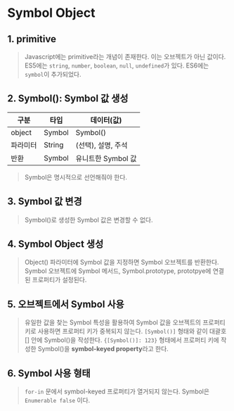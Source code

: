 # Symbol Object

## 1. primitive

> Javascript에는 primitive라는 개념이 존재한다.
> 이는 오브젝트가 아닌 값이다.
> ES5에는 `string`, `number`, `boolean`, `null`, `undefined`가 있다.
> ES6에는 `symbol`이 추가되었다.


## 2. Symbol(): Symbol 값 생성

| 구분 | 타입 | 데이터(값) |
|-----|----|----------|
| object | Symbol | Symbol() |
| 파라미터 | String | (선택), 설명, 주석 |
| 반환 | Symbol | 유니트한 Symbol 값 |

> Symbol은 명시적으로 선언해줘야 한다.


## 3. Symbol 값 변경

> Symbol()로 생성한 Symbol 값은 변경할 수 없다.

## 4. Symbol Object 생성

 > Object() 파라미터에 Symbol 값을 지정하면 Symbol 오브젝트를 반환한다.
 > Symbol 오브젝트에 Symbol 메서드, Symbol.prototype, prototpye에 연결된 프로퍼티가 설정된다.


## 5. 오브젝트에서 Symbol 사용

> 유일한 값을 찾는 Symbol 특성을 활용하여 Symbol 값을 오브젝트의 프로퍼티 키로 사용하면 프로퍼티 키가 중복되지 않는다.
> `[Symbol()]` 형태와 같이 대괄호 [] 안에 Symbol()을 작성한다.
> `{[Symbol()]: 123}` 형태에서 프로퍼티 키에 작성한 Symbol()을 **symbol-keyed property**라고 한다.



## 6. Symbol 사용 형태

> `for-in` 문에서 symbol-keyed 프로퍼티가 열거되지 않는다. 
> Symbol은 `Enumerable false` 이다.

